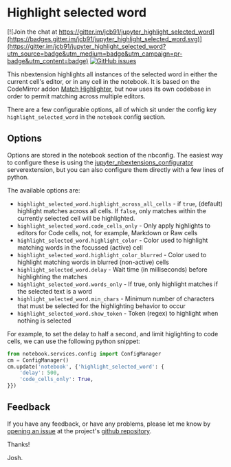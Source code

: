 Highlight selected word
=======================

[![Join the chat at https://gitter.im/jcb91/jupyter_highlight_selected_word](https://badges.gitter.im/jcb91/jupyter_highlight_selected_word.svg)](https://gitter.im/jcb91/jupyter_highlight_selected_word?utm_source=badge&utm_medium=badge&utm_campaign=pr-badge&utm_content=badge)
[![GitHub issues](https://img.shields.io/github/issues/jcb91/jupyter_highlight_selected_word.svg?maxAge=3600)](https://github.com/jcb91/jupyter_highlight_selected_word/issues)


This nbextension highlights all instances of the selected word in either the
current cell's editor, or in any cell in the notebook.
It is based on the CodeMirror addon
[Match Highlighter](https://codemirror.net/demo/matchhighlighter.html),
but now uses its own codebase in order to permit matching across multiple
editors.

There are a few configurable options, all of which sit under the config key
`highlight_selected_word` in the `notebook` config section.


Options
-------

Options are stored in the notebook section of the nbconfig.
The easiest way to configure these is using the
[jupyter_nbextensions_configurator](https://github.com/Jupyter-contrib/jupyter_nbextensions_configurator)
serverextension, but you can also configure them directly with a few lines of
python.

The available options are:

* `highlight_selected_word.highlight_across_all_cells` - if `true`, (default)
  highlight matches across all cells. If `false`, only matches within the
  currently selected cell will be highlighted.
* `highlight_selected_word.code_cells_only` - Only apply highlights to editors
  for Code cells, not, for example, Markdown or Raw cells
* `highlight_selected_word.highlight_color` - Color used to highlight matching
  words in the focussed (active) cell
* `highlight_selected_word.highlight_color_blurred` - Color used to highlight
  matching words in blurred (non-active) cells
* `highlight_selected_word.delay` - Wait time (in milliseconds) before
  highlighting the matches
* `highlight_selected_word.words_only` - If true, only highlight matches if the
  selected text is a word
* `highlight_selected_word.min_chars` - Minimum number of characters that must
  be selected for the highlighting behavior to occur
* `highlight_selected_word.show_token` - Token (regex) to highlight when
  nothing is selected

For example, to set the delay to half a second, and limit higlighting to code
cells, we can use the following python snippet:

```python
from notebook.services.config import ConfigManager
cm = ConfigManager()
cm.update('notebook', {'highlight_selected_word': {
    'delay': 500,
    'code_cells_only': True,
}})
```


Feedback
--------

If you have any feedback, or have any problems, please let me know by
[opening an issue](https://github.com/jcb91/jupyter_highlight_selected_word/issues/new)
at the project's
[github repository](https://github.com/jcb91/jupyter_highlight_selected_word).

Thanks!

Josh.
